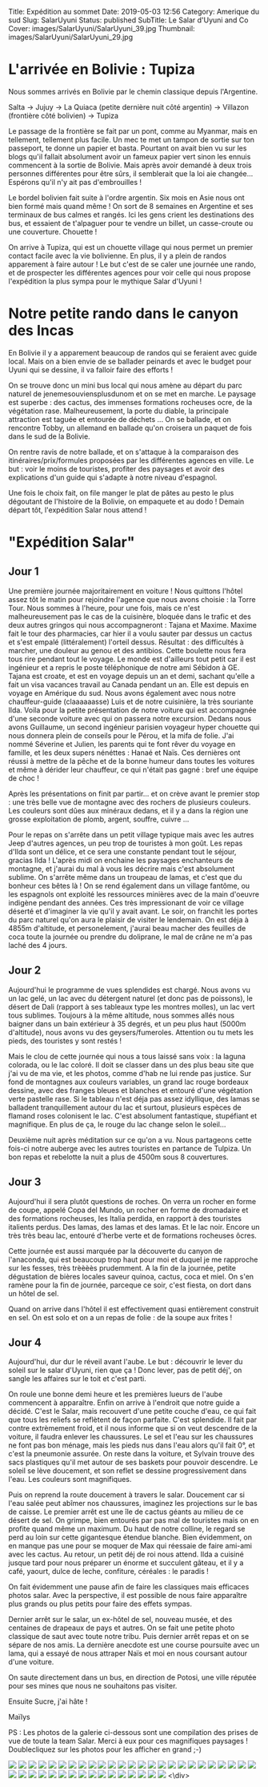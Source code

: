Title: Expédition au sommet
Date: 2019-05-03 12:56
Category: Amerique du sud
Slug: SalarUyuni
Status: published
SubTitle: Le Salar d'Uyuni and Co
Cover: images/SalarUyuni/SalarUyuni_39.jpg
Thumbnail: images/SalarUyuni/SalarUyuni_29.jpg

# L'arrivée en Bolivie : Tupiza

Nous sommes arrivés en Bolivie par le chemin classique depuis l'Argentine. 

Salta -> Jujuy -> La Quiaca (petite dernière nuit côté argentin)
 -> Villazon (frontière côté bolivien) -> Tupiza

Le passage de la frontière se fait par un pont, comme au Myanmar, mais en tellement, tellement plus facile. Un mec te met un tampon de sortie sur ton passeport, te donne un papier et basta. Pourtant on avait bien vu sur les blogs qu'il fallait absolument avoir un fameux papier vert sinon les ennuis commencent à la sortie de Bolivie. Mais après avoir demandé à deux trois personnes différentes pour être sûrs, il semblerait que la loi aie changée... Espérons qu'il n'y ait pas d'embrouilles !

Le bordel bolivien fait suite à l'ordre argentin. Six mois en Asie nous ont bien formé mais quand même ! On sort de 8 semaines en Argentine et ses terminaux de bus calmes et rangés. Ici les gens crient les destinations des bus, et essaient de t'alpaguer pour te vendre un billet, un casse-croute ou une couverture. Chouette !

On arrive à Tupiza, qui est un chouette village qui nous permet un premier contact facile avec la vie bolivienne. En plus, il y a plein de randos apparement à faire autour ! Le but c'est de se caler une journée une rando, et de prospecter les différentes agences pour voir celle qui nous propose l'expédition la plus sympa pour le mythique Salar d'Uyuni !

# Notre petite rando dans le canyon des Incas

En Bolivie il y a apparement beaucoup de randos qui se feraient avec guide local. Mais on a bien envie de se ballader peinards et avec le budget pour Uyuni qui se dessine, il va falloir faire des efforts !

On se trouve donc un mini bus local qui nous amène au départ du parc naturel de jenemesouviensplusdunom et on se met en marche. Le paysage est superbe : des cactus, des immenses formations rocheuses ocre, de la végétation rase. Malheureusement, la porte du diable, la principale attraction est taguée et entourée de déchets ... On se ballade, et on rencontre Tobby, un allemand en ballade qu'on croisera un paquet de fois dans le sud de la Bolivie. 

On rentre ravis de notre ballade, et on s'attaque à la comparaison des itinéraires/prix/formules proposées par les différentes agences en ville. Le but : voir le moins de touristes, profiter des paysages et avoir des explications d'un guide qui s'adapte à notre niveau d'espagnol.

Une fois le choix fait, on file manger le plat de pâtes au pesto le plus dégoutant de l'histoire de la Bolivie, on empaquete et au dodo ! Demain départ tôt, l'expédition Salar nous attend !

# "Expédition Salar"
## Jour 1

Une première journée majoritairement en voiture ! Nous quittons l'hôtel assez tôt le matin pour rejoindre l'agence que nous avons choisie : la Torre Tour. Nous sommes à l'heure, pour une fois, mais ce n'est malheureusement pas le cas de la cuisinère, bloquée dans le trafic et des deux autres gringos qui nous accompagneront : Tajana et Maxime. Maxime fait le tour des pharmacies, car hier il a voulu sauter par dessus un cactus et s'est empalé (littéralement) l'orteil dessus. Résultat : des difficultés à marcher, une douleur au genou et des antibios. Cette boulette nous fera tous rire pendant tout le voyage. Le monde est d'ailleurs tout petit car il est ingénieur et a repris le poste téléphonique de notre ami Sébidon à GE. Tajana est croate, et est en voyage depuis un an et demi, sachant qu'elle a fait un visa vacances travail au Canada pendant un an. Elle est depuis en voyage en Amérique du sud. Nous avons également avec nous notre chauffeur-guide (claaaaaasse) Luis et de notre cuisinière, la très souriante Ilda. Voila pour la petite présentation de notre voiture qui est accompagnée d'une seconde voiture avec qui on passera notre excursion. Dedans nous avons Guillaume, un second ingénieur parisien voyageur hyper chouette qui nous donnera plein de conseils pour le Pérou, et la mifa de folie. J'ai nommé Séverine et Julien, les parents qui te font rêver du voyage en famille, et les deux supers nénéttes : Hanaé et Naïs. Ces dernières ont réussi à mettre de la pêche et de la bonne humeur dans toutes les voitures et même à dérider leur chauffeur, ce qui n'était pas gagné : bref une équipe de choc !

Après les présentations on finit par partir... et on crève avant le premier stop : une très belle vue de montagne avec des rochers de plusieurs couleurs. Les couleurs sont dûes aux minéraux dedans, et il y a dans la région une grosse exploitation de plomb, argent, souffre, cuivre ...

Pour le repas on s'arrête dans un petit village typique mais avec les autres Jeep d'autres agences, un peu trop de touristes à mon goût. Les repas d'Ilda sont un délice, et ce sera une constante pendant tout le séjour, gracias Ilda ! L'après midi on enchaine les paysages enchanteurs de montagne, et j'aurai du mal à vous les décrire mais c'est absolument sublime. On s'arrête même dans un troupeau de lamas, et c'est que du bonheur ces bêtes là ! On se  rend également dans un village fantôme, ou les espagnols ont exploité les ressources minières avec de la main d'oeuvre indigène pendant des années. Ces très impressionant de voir ce village déserté et d'imaginer la vie qu'il y avait avant. Le soir, on franchit les portes du parc naturel qu'on aura le plaisir de visiter le lendemain. On est déja à 4855m d'altitude, et personelement, j'aurai beau macher des feuilles de coca toute la journée ou prendre du doliprane, le mal de crâne ne m'a pas laché des 4 jours. 

## Jour 2 

Aujourd'hui le programme de vues splendides est chargé. Nous avons vu un lac gelé, un lac avec du détergent naturel (et donc pas de poissons), le désert de Dali (rapport à ses tableaux type les montres molles), un lac vert tous sublimes. Toujours à la même altitude, nous sommes allés nous baigner dans un bain extérieur à 35 degrés, et un peu plus haut (5000m d'altitude), nous avons vu des geysers/fumeroles. Attention ou tu mets les pieds, des touristes y sont restés !

Mais le clou de cette journée qui nous a tous laissé sans voix : la laguna colorada, ou le lac coloré. Il doit se classer dans un des plus beau site que j'ai vu de ma vie, et les photos, comme d'hab ne lui rende pas justice. Sur fond de montagnes aux couleurs variables, un grand lac rouge bordeaux dessine, avec des franges bleues et blanches et entouré d'une végétation verte pastelle rase. Si le tableau n'est déja pas assez idyllique, des lamas se balladent tranquillement autour du lac et surtout, plusieurs espèces de flamand roses colonisent le lac. C'est absolument fantastique, stupéfiant et magnifique. En plus de ça, le rouge du lac change selon le soleil...

Deuxième nuit après méditation sur ce qu'on a vu. Nous partageons cette fois-ci notre auberge avec les autres touristes en partance de Tulpiza. Un bon repas et rebelotte la nuit a plus de 4500m sous 8 couvertures.

## Jour 3

Aujourd'hui il sera plutôt questions de roches. On verra un rocher en forme de coupe, appelé Copa del Mundo, un rocher en forme de dromadaire et des formations rocheuses, les Italia perdida, en rapport à des touristes italients perdus. Des lamas, des lamas et des lamas. Et le lac noir. Encore un très très beau lac, entouré d'herbe verte et de formations rocheuses ôcres. 

Cette journée est aussi marquée par la découverte du canyon de l'anaconda, qui est beaucoup trop haut pour moi et duquel je me rapproche sur les fesses, très trèèèès prudemment. A la fin de la journée, petite dégustation de bières locales saveur quinoa, cactus, coca et miel. On s'en ramène pour la fin de journée, parceque ce soir, c'est fiesta, on dort dans un hôtel de sel. 

Quand on arrive dans l'hôtel il est effectivement quasi entièrement construit en sel. On est solo et on a un repas de folie : de la soupe aux frites !

## Jour 4 

Aujourd'hui, dur dur le réveil avant l'aube. Le but : découvrir le lever du soleil sur le salar d'Uyuni, rien que ça ! Donc lever, pas de petit déj', on sangle les affaires sur le toit et c'est parti.

On roule une bonne demi heure et les premières lueurs de l'aube commencent à apparaître. Enfin on arrive à l'endroit que notre guide a décidé. C'est le Salar, mais recouvert d'une petite couche d'eau, ce qui fait que tous les reliefs se reflètent de façon parfaite. C'est splendide. Il fait par contre extrèmement froid, et il nous informe que si on veut descendre de la voiture, il faudra enlever les chaussures. Le sel et l'eau sur les chaussures ne font pas bon ménage, mais les pieds nus dans l'eau alors qu'il fait 0°, et c'est la pneumonie assurée. On reste dans la voiture, et Sylvain trouve des sacs plastiques qu'il met autour de ses baskets pour pouvoir descendre. Le soleil se lève doucement, et son reflet se dessine progressivement dans l'eau. Les couleurs sont magnifiques. 

Puis on reprend la route doucement à travers le salar. Doucement car si l'eau salée peut abîmer nos chaussures, imaginez les projections sur le bas de caisse. Le premier arrêt est une île de cactus géants au milieu de ce désert de sel. On grimpe, bien entourés par pas mal de touristes mais on en profite quand même un maximum. Du haut de notre colline, le regard se perd au loin sur cette gigantesque étendue blanche. Bien évidemment, on en manque pas une pour se moquer de Max qui réessaie de faire ami-ami avec les cactus. Au retour, un petit déj de roi nous attend. Ilda a cuisiné jusque tard pour nous préparer un énorme et succulent gâteau, et il y a café, yaourt, dulce de leche, confiture, céréales : le paradis !

On fait évidemment une pause afin de faire les classiques mais efficaces photos salar. Avec la perspective, il est possible de nous faire apparaître plus grands ou plus petits pour faire des effets sympas. 

Dernier arrêt sur le salar, un ex-hôtel de sel, nouveau musée, et des centaines de drapeaux de pays et autres. On se fait une petite photo classique de saut avec toute notre tribu. Puis dernier arrêt repas et on se sépare de nos amis. La dernière anecdote est une course poursuite avec un lama, qui a essayé de nous attraper Naïs et moi en nous coursant autour d'une voiture.

On saute directement dans un bus, en direction de Potosi, une ville réputée pour ses mines que nous ne souhaitons pas visiter.

Ensuite Sucre, j'ai hâte !

Maïlys

PS : Les photos de la galerie ci-dessous sont une compilation des prises de vue de toute la team Salar. Merci à eux pour ces magnifiques paysages ! Doublecliquez sur les photos pour les afficher en grand ;-)






<div class="galleria" style="margin:auto">
    <img src="images/SalarUyuni/SalarUyuni_00.jpg" data-description="La porte du diable">
    <img src="images/SalarUyuni/SalarUyuni_01.jpg" data-description="Premier arrêt: petit village typique">
    <img src="images/SalarUyuni/SalarUyuni_02.jpg" data-description="Un des nombreux paysages">
    <img src="images/SalarUyuni/SalarUyuni_03.jpg" data-description="Un des nombreux paysages traversés">
    <img src="images/SalarUyuni/SalarUyuni_04.jpg" data-description="Le village fantôme, côté esspagnol">
    <img src="images/SalarUyuni/SalarUyuni_05.jpg" data-description="4855 m ! Pas le plus haut du trip mais quand même !">
    <img src="images/SalarUyuni/SalarUyuni_06.jpg" data-description="Quatre flamands roses au bord du lac">
    <img src="images/SalarUyuni/SalarUyuni_07.jpg" data-description="Le lac détergent">
    <img src="images/SalarUyuni/SalarUyuni_08.jpg" data-description="Un des nombreux paysages traversés">
    <img src="images/SalarUyuni/SalarUyuni_09.jpg" data-description="Sylvain dans le désert de Dali">
    <img src="images/SalarUyuni/SalarUyuni_10.jpg" data-description="Les montagnes colorées du désert de Dali">
    <img src="images/SalarUyuni/SalarUyuni_40.jpg" data-description="Petit bain chaud en extérieur">
    <img src="images/SalarUyuni/SalarUyuni_11.jpg" data-description="Un renard curieux">
    <img src="images/SalarUyuni/SalarUyuni_12.jpg" data-description="Vol de flamands roses">
    <img src="images/SalarUyuni/SalarUyuni_13.jpg" data-description="Vol de flamands roses">
    <img src="images/SalarUyuni/SalarUyuni_14.jpg" data-description="Les geysers/fumerolles à 5000 m">
    <img src="images/SalarUyuni/SalarUyuni_15.jpg" data-description="Un petit aperçu de la laguna colorada">
    <img src="images/SalarUyuni/SalarUyuni_16.jpg" data-description="Un petit aperçu de la laguna colorada">
    <img src="images/SalarUyuni/SalarUyuni_17.jpg" data-description="Rencontre avec un autochtone">
    <img src="images/SalarUyuni/SalarUyuni_18.jpg" data-description="Un petit aperçu de la laguna colorada">
    <img src="images/SalarUyuni/SalarUyuni_19.jpg" data-description="Un petit aperçu de la laguna colorada">
    <img src="images/SalarUyuni/SalarUyuni_20.jpg" data-description="La copa del mundo et notre équipe de choc">
    <img src="images/SalarUyuni/SalarUyuni_21.jpg" data-description="Le rocher en forme de dromadaire">
    <img src="images/SalarUyuni/SalarUyuni_22.jpg" data-description="Italia perdida">
    <img src="images/SalarUyuni/SalarUyuni_23.jpg" data-description="La laguna negra">
    <img src="images/SalarUyuni/SalarUyuni_25.jpg" data-description="Et encore une photo de saut !">
    <img src="images/SalarUyuni/SalarUyuni_26.jpg" data-description="Le canyon Anaconda">
    <img src="images/SalarUyuni/SalarUyuni_27.jpg" data-description="Quand tu refais tes photos de mariage en beaucoup plus classe">
    <img src="images/SalarUyuni/SalarUyuni_24.jpg" data-description="Notre hôtel de sel">
    <img src="images/SalarUyuni/SalarUyuni_28.jpg" data-description="Matin du lever de soleil">
    <img src="images/SalarUyuni/SalarUyuni_29.jpg" data-description="Reflet sur le salar">
    <img src="images/SalarUyuni/SalarUyuni_38.jpg" data-description="Le fameux lever de soleil sur le Salar">
    <img src="images/SalarUyuni/SalarUyuni_30.jpg" data-description="L'île aux cactus">
    <img src="images/SalarUyuni/SalarUyuni_37.jpg" data-description="Vue de l'île aux cactus">
    <img src="images/SalarUyuni/SalarUyuni_31.jpg" data-description="Jeux de perspectives">
    <img src="images/SalarUyuni/SalarUyuni_32.jpg" data-description="Jeux de perspectives">
    <img src="images/SalarUyuni/SalarUyuni_33.jpg" data-description="Emilie jolie, je t'enmène au bout du monde !">
    <img src="images/SalarUyuni/SalarUyuni_34.jpg" data-description="Jeux de perspectives">
    <img src="images/SalarUyuni/SalarUyuni_35.jpg" data-description="Ilda contre les Power Rangers">
    <img src="images/SalarUyuni/SalarUyuni_36.jpg" data-description="La team de choc au complet">
    <img src="images/SalarUyuni/SalarUyuni_39.jpg" data-description="Jeux de perspective">
<\div>
<script>
	(function() { 
            Galleria.loadTheme('https://cdnjs.cloudflare.com/ajax/libs/galleria/1.5.7/themes/classic/galleria.classic.min.js');
            Galleria.run('.galleria', {
                extend: function(options) {
                    Galleria.log(this)
                    Galleria.log(options)
                    this.bind('image', function(e) {
                        Galleria.log(e)
                        Galleria.log(e.imageTarget)
                        $(e.imageTarget).click(this.proxy(function() {
                        this.openLightbox();
                        }));
                    });
                }
            });
        }());
</script>
